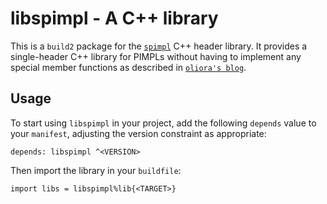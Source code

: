 # libspimpl - A C++ library

This is a `build2` package for the [`spimpl`](https://github.com/oliora/samples/)
C++ header library. It provides a single-header C++ library for PIMPLs without having to implement any special member functions as described in [`oliora's blog`](https://oliora.github.io/2015/12/29/pimpl-and-rule-of-zero.html).


## Usage

To start using `libspimpl` in your project, add the following `depends`
value to your `manifest`, adjusting the version constraint as appropriate:

```
depends: libspimpl ^<VERSION>
```

Then import the library in your `buildfile`:

```
import libs = libspimpl%lib{<TARGET>}
```

